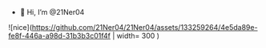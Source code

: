 - 👋 Hi, I’m @21Ner04
 

![nice](https://github.com/21Ner04/21Ner04/assets/133259264/4e5da89e-fe8f-446a-a98d-31b3b3c01f4f | width= 300 )
